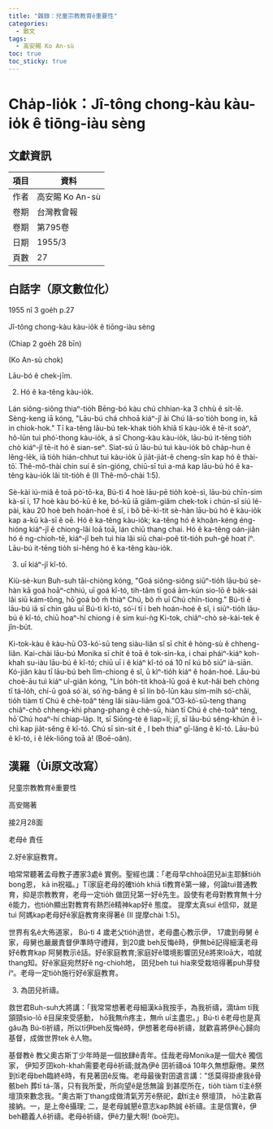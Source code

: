 ```yaml
---
title: "雜錄：兒童宗教教育ê重要性"
categories:
  - 散文
tags:
  - 高安賜 Ko An-sù
toc: true
toc_sticky: true
---
```


# Cha̍p-lio̍k：Jî-tông chong-kàu kàu-io̍k ê tiōng-iàu sèng

## 文獻資訊

| 項目 | 資料 |
|---|---|
| 作者 | 高安賜 Ko An-sù |
| 卷期 | 台灣教會報 |
| 卷期 | 第795卷 |
| 日期 | 1955/3 |
| 頁數 | 27 |

## 白話字（原文數位化）

1955 nî 3 goe̍h p.27

Jî-tông chong-kàu kàu-io̍k ê tiōng-iàu sèng

(Chiap 2 goe̍h 28 bīn)

(Ko An-sù chok)

Lāu-bó ê chek-jīm.

2. Hó ê ka-têng kàu-io̍k.

Lán siông-siông thiaⁿ-tio̍h Bēng-bó kàu chú chhian-ka 3 chhù ê si̍t-lē. Sèng-keng iā kóng, "Lāu-bú chá chhoā kiáⁿ-jî ài Chú Iâ-so͘ tio̍h bong in, kā in chiok-hok." Tī ka-têng lāu-bú tek-khak tio̍h khiā tī kàu-io̍k ê tē-it soàⁿ, hô-lūn tuì phó͘-thong kàu-io̍k, á sī Chong-kàu kàu-io̍k, lāu-bú it-tēng tio̍h chò kiáⁿ-jî tē-it hó ê sian-seⁿ. Siat-sú ū lāu-bú tuì kàu-io̍k bô cha̍p-hun ê lêng-le̍k, iā tio̍h hián-chhut tuì kàu-io̍k ū jia̍t-jia̍t-ê cheng-sîn kap hó ê thài-tō͘. Thê-mô-thài chin suí ê sìn-gióng, chiū-sī tuì a-má kap lāu-bú hó ê ka-têng kàu-io̍k lâi tit-tio̍h ê (II Thê-mô-chài 1:5).

Sè-kài iú-miâ ê toā pò͘-tō-ka, Bú-tì 4 hoè lāu-pē tio̍h koè-sì, lāu-bú chīn-sim kà-sī i, 17 hoè kàu bó-kū ê ke, bó-kū iā giâm-giâm chek-tok i chún-sî siú lé-pài, kàu 20 hoè beh hoán-hoé ê sî, i bô bē-kì-tit sè-hàn lāu-bú hó ê kàu-io̍k kap a-kū kà-sī ê oē. Hó ê ka-têng kàu-io̍k; ka-têng hó ê khoân-kéng éng-hióng kiáⁿ-jî ê chiong-lâi loā toā, lán chiū thang chai. Hó ê ka-têng oán-jiân hó ê ng-chioh-tē, kiáⁿ-jî beh tuì hia lâi siū chai-poê tit-tio̍h puh-gê hoat íⁿ. Lāu-bú it-tēng tio̍h si-hêng hó ê ka-têng kàu-io̍k.

3. uī kiáⁿ-jî kî-tó.

Kiù-sè-kun Buh-suh tāi-chiòng kóng, "Goá siông-siông siūⁿ-tio̍h lāu-bú sè-hàn kā goá hoāⁿ-chhiú, uī goá kî-tó, tih-tâm tī goá ām-kún sio-lō ê ba̍k-sái lâi siū kám-tōng, hō͘ goá bô m̄ thiàⁿ Chú, bô m̄ uī Chú chīn-tiong." Bú-tì ê lāu-bú iā sī chin gâu uī Bú-tì kî-tó, só͘-í tī i beh hoán-hoé ê sî, i siūⁿ-tio̍h lāu-bú ê kî-tó, chiū hoaⁿ-hí chiong i ê sim kui-ǹg Ki-tok, chiâⁿ-chò sè-kài-tek ê jîn-bu̍t.

Ki-tok-kàu ê kàu-hū O͘3-kó͘-sū teng siàu-liân sî sī chi̍t ê hòng-sù ê chheng-liân. Kai-chài lāu-bú Monika sī chi̍t ê toā ê tok-sìn-ka, i chai pháiⁿ-kiáⁿ koh-khah su-iàu lāu-bú ê kî-tó; chiū uī i ê kiáⁿ kî-tó oá 10 nî kú bô siūⁿ ià-siān. Kó-jiân kàu tī lāu-bú beh lîm-chiong ê sî, ū kìⁿ-tio̍h kiáⁿ ê hoán-hoé. Lāu-bú choè-āu tuì kiáⁿ uî-giân kóng, "Lín bo̍h-tit khoà-lū goá ê kut-hâi beh chòng tī tá-lo̍h, chí-ū goá só͘ ài, só͘ ǹg-bāng ê sī lín bô-lūn kàu sím-mi̍h só͘-chāi, tio̍h tiàm tī Chú ê chè-toâⁿ téng lâi siàu-liām goá."O͘3-kó͘-sū-teng thang chiâⁿ-chò chheng-khì phang-phang ê chè-sū, hiàn tī Chú ê chè-toâⁿ téng, hō͘ Chú hoaⁿ-hí chiap-la̍p. It, sī Siōng-tè ê liap=lí; jī, sī lāu-bú sêng-khún ê ì-chì kap jia̍t-sêng ê kî-tó. Chú sī sìn-si̍t ê , I beh thiaⁿ gī-lâng ê kî-tó. Lāu-bú ê kî-tó, i ê le̍k-liōng toā à! (Boē-oân).

## 漢羅（Ùi原文改寫）

兒童宗教教育ê重要性

高安賜著

接2月28面

老母ê 責任

2.好ê家庭教育。

咱常常聽著孟母教子遷家3處ê 實例。聖經也講：「老母早chhoā囝兒ài主耶穌tio̍h bong恩， kā in祝福。」Tī家庭老母的確tio̍h khiā tī教育ê第一線，何論tuì普通教育，抑是宗教教育，老母一定tio̍h 做囝兒第一好ê先生。設使有老母對教育無十分ê能力，也tio̍h顯出對教育有熱烈ê精神kap好ê 態度。 提摩太真suí ê信仰，就是tuì 阿媽kap老母好ê家庭教育來得著ê (II 提摩chài 1:5)。

世界有名ê大佈道家， Bú-tì 4 歲老父tio̍h過世，老母盡心教示伊， 17歲到母舅 ê家，母舅也嚴嚴責督伊準時守禮拜，到20歲 beh反悔ê時，伊無bē記得細漢老母好ê教育kap 阿舅教示ê話。好ê家庭教育;家庭好ê環境影響囝兒ê將來loā大，咱就thang知。好ê家庭宛然好ê ng-chioh地， 囝兒beh tuì hia來受栽培得著puh芽發íⁿ。老母一定tio̍h施行好ê家庭教育。

3. 為囝兒祈禱。

救世君Buh-suh大將講：「我常常想著老母細漢kā我按手，為我祈禱，滴tâm tī我頷頸sio-lō ê目屎來受感動， hō͘我無m̄疼主，無m̄ uī主盡忠。」Bú-tì ê老母也是真gâu為 Bú-tì祈禱，所以tī伊beh反悔ê時，伊想著老母ê祈禱，就歡喜將伊ê心歸向基督，成做世界tek ê人物。

基督教ê 教父奧古斯丁少年時是一個放肆ê青年。佳哉老母Monika是一個大ê 獨信家， 伊知歹囝koh-khah需要老母ê祈禱;就為伊ê 囝祈禱oá 10年久無想厭倦。果然到tī老母beh臨終ê時，有見著囝ê反悔。老母最後對囝遺言講："恁莫得掛慮我ê骨骸beh 葬tī tá-落，只有我所愛，所向望ê是恁無論 到甚麼所在，tio̍h tiàm tī主ê祭壇頂來數念我。"奧古斯丁thang成做清氣芳芳ê祭祀，獻tī主ê 祭壇頂， hō͘主歡喜接納。一，是上帝ê攝理; 二，是老母誠懇ê意志kap熱誠 ê祈禱。主是信實ê，伊beh聽義人ê祈禱。老母ê祈禱，伊ê力量大啊! (boē完)。
